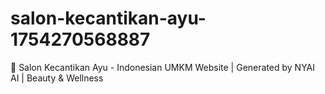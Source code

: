 # salon-kecantikan-ayu-1754270568887
🏪 Salon Kecantikan Ayu - Indonesian UMKM Website | Generated by NYAI AI | Beauty &amp; Wellness
